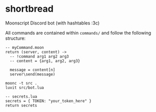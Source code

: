 # shortbread
Moonscript Discord bot (with hashtables :3c)

All commands are contained within `commands/` and follow the following structure:

```
-- myCommand.moon
return (server, content) ->
  -- !command arg1 arg2 arg3
  -- content = {arg1, arg2, arg3}

  message = content[n]
  server\send(message)
```

```moonscript
moonc -t src .
luvit src/bot.lua
```

```moonscript
-- secrets.lua
secrets = { TOKEN: "your_token_here" }
return secrets
```